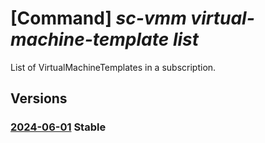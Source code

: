 # [Command] _sc-vmm virtual-machine-template list_

List of VirtualMachineTemplates in a subscription.

## Versions

### [2024-06-01](/Resources/mgmt-plane/L3N1YnNjcmlwdGlvbnMve30vcHJvdmlkZXJzL21pY3Jvc29mdC5zY3ZtbS92aXJ0dWFsbWFjaGluZXRlbXBsYXRlcw==/2024-06-01.xml) **Stable**

<!-- mgmt-plane /subscriptions/{}/providers/microsoft.scvmm/virtualmachinetemplates 2024-06-01 -->
<!-- mgmt-plane /subscriptions/{}/resourcegroups/{}/providers/microsoft.scvmm/virtualmachinetemplates 2024-06-01 -->
